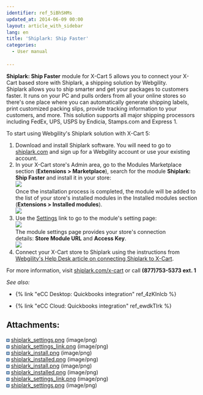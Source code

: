 ```yaml
---
identifier: ref_5iBhSHMs
updated_at: 2014-06-09 00:00
layout: article_with_sidebar
lang: en
title: 'Shiplark: Ship Faster'
categories:
  - User manual

---
```



**Shiplark: Ship Faster** module for X-Cart 5 allows you to connect your X-Cart based store with Shiplark, a shipping solution by Webgility. Shiplark allows you to ship smarter and get your packages to customers faster. It runs on your PC and pulls orders from all your online stores so there's one place where you can automatically generate shipping labels, print customized packing slips, provide tracking information to your customers, and more. This solution supports all major shipping processors including FedEx, UPS, USPS by Endicia, Stamps.com and Express 1.

To start using Webgility's Shiplark solution with X-Cart 5:

1.  Download and install Shiplark software. You will need to go to [shiplark.com](http://kb.x-cart.com/www.shiplark.com/?utm_source=X-Cart%205%20Help%20Desk&utm_medium=Shiplark%20Help%20Article&utm_campaign=Partnership%3A%20X-Cart) and sign up for a Webgility account or use your existing account. 
2.  In your X-Cart store's Admin area, go to the Modules Marketplace section (**Extensions > Marketplace**), search for the module **Shiplark: Ship Faster** and install it in your store:  
    ![]({{site.baseurl}}/attachments/7505368/7602644.png?effects=drop-shadow)  
    Once the installation process is completed, the module will be added to the list of your store's installed modules in the Installed modules section (**Extensions > Installed modules**).  
    ![]({{site.baseurl}}/attachments/7505368/7602645.png?effects=drop-shadow)
3.  Use the <u>Settings</u> link to go to the module's setting page:  
    ![]({{site.baseurl}}/attachments/7505368/7602643.png?effects=drop-shadow)  
    The module settings page provides your store's connection details: **Store Module URL** and **Access Key**.  
    ![]({{site.baseurl}}/attachments/7505368/7602642.png?effects=drop-shadow)
4.  Connect your X-Cart store to Shiplark using the instructions from [Webgility's Help Desk article on connecting Shiplark to X-Cart](https://help.webgility.com/hc/en-us/articles/200421636-Connect-Shiplark-to-X-Cart-?utm_source=X-Cart%205%20Help%20Desk&utm_medium=Shiplark%20Help%20Article&utm_campaign=Partnership%3A%20X-Cart).  

For more information, visit [shiplark.com/x-cart](http://www.shiplark.com/shipping-software-x-cart.php) or call **(877)753-5373 ext. 1**

_See also:_

*   {% link "eCC Desktop: Quickbooks integration" ref_4zKInlcb %}  

*   {% link "eCC Cloud: Quickbooks integration" ref_ewdkTIrk %}  

## Attachments:

![](images/icons/bullet_blue.gif) [shiplark_settings.png]({{site.baseurl}}/attachments/7505368/7602657.png) (image/png)  
![](images/icons/bullet_blue.gif) [shiplark_settings_link.png]({{site.baseurl}}/attachments/7505368/7602656.png) (image/png)  
![](images/icons/bullet_blue.gif) [shiplark_install.png]({{site.baseurl}}/attachments/7505368/7602654.png) (image/png)  
![](images/icons/bullet_blue.gif) [shiplark_installed.png]({{site.baseurl}}/attachments/7505368/7602655.png) (image/png)  
![](images/icons/bullet_blue.gif) [shiplark_install.png]({{site.baseurl}}/attachments/7505368/7602644.png) (image/png)  
![](images/icons/bullet_blue.gif) [shiplark_installed.png]({{site.baseurl}}/attachments/7505368/7602645.png) (image/png)  
![](images/icons/bullet_blue.gif) [shiplark_settings_link.png]({{site.baseurl}}/attachments/7505368/7602643.png) (image/png)  
![](images/icons/bullet_blue.gif) [shiplark_settings.png]({{site.baseurl}}/attachments/7505368/7602642.png) (image/png)